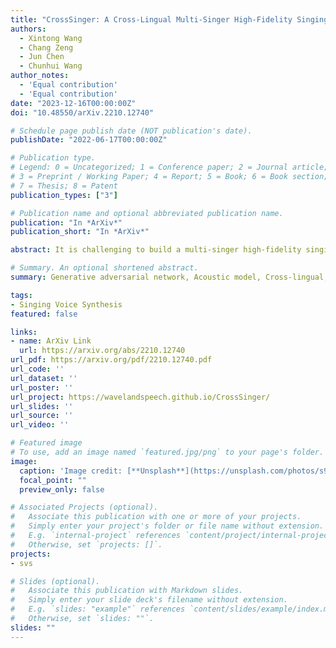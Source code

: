 ```yaml
---
title: "CrossSinger: A Cross-Lingual Multi-Singer High-Fidelity Singing Voice Synthesizer Trained on Monolingual Singers"
authors:
  - Xintong Wang
  - Chang Zeng
  - Jun Chen
  - Chunhui Wang
author_notes:
  - 'Equal contribution'
  - 'Equal contribution'
date: "2023-12-16T00:00:00Z"
doi: "10.48550/arXiv.2210.12740"

# Schedule page publish date (NOT publication's date).
publishDate: "2022-06-17T00:00:00Z"

# Publication type.
# Legend: 0 = Uncategorized; 1 = Conference paper; 2 = Journal article;
# 3 = Preprint / Working Paper; 4 = Report; 5 = Book; 6 = Book section;
# 7 = Thesis; 8 = Patent
publication_types: ["3"]

# Publication name and optional abbreviated publication name.
publication: "In *ArXiv*"
publication_short: "In *ArXiv*"

abstract: It is challenging to build a multi-singer high-fidelity singing voice synthesis system with cross-lingual ability by only using monolingual singers in the training stage. In this paper, we propose CrossSinger, which is a cross-lingual singing voice synthesizer based on Xiaoicesing2. Specifically, we utilize International Phonetic Alphabet to unify the representation for all languages of the training data. Moreover, we leverage conditional layer normalization to incorporate the language information into the model for better pronunciation when singers meet unseen languages. Additionally, gradient reversal layer (GRL) is utilized to remove singer biases included in lyrics since all singers are monolingual, which indicates singer's identity is implicitly associated with the text. The experiment is conducted on a combination of three singing voice datasets containing Japanese Kiritan dataset, English NUS-48E dataset, and one internal Chinese dataset. The result shows CrossSinger can synthesize high-fidelity songs for various singers with cross-lingual ability, including code-switch cases.

# Summary. An optional shortened abstract.
summary: Generative adversarial network, Acoustic model, Cross-lingual, Multi-singer, Singing Voice Synthesis.

tags:
- Singing Voice Synthesis
featured: false

links:
- name: ArXiv Link
  url: https://arxiv.org/abs/2210.12740
url_pdf: https://arxiv.org/pdf/2210.12740.pdf
url_code: ''
url_dataset: ''
url_poster: ''
url_project: https://wavelandspeech.github.io/CrossSinger/
url_slides: ''
url_source: ''
url_video: ''

# Featured image
# To use, add an image named `featured.jpg/png` to your page's folder. 
image:
  caption: 'Image credit: [**Unsplash**](https://unsplash.com/photos/s9CC2SKySJM)'
  focal_point: ""
  preview_only: false

# Associated Projects (optional).
#   Associate this publication with one or more of your projects.
#   Simply enter your project's folder or file name without extension.
#   E.g. `internal-project` references `content/project/internal-project/index.md`.
#   Otherwise, set `projects: []`.
projects:
- svs

# Slides (optional).
#   Associate this publication with Markdown slides.
#   Simply enter your slide deck's filename without extension.
#   E.g. `slides: "example"` references `content/slides/example/index.md`.
#   Otherwise, set `slides: ""`.
slides: ""
---
```


<!-- {{% callout note %}}
Click the _Cite_ button above to demo the feature to enable visitors to import publication metadata into their reference management software.
{{% /callout %}} -->

<!-- Supplementary notes can be added here, including [code, math, and images](https://wowchemy.com/docs/writing-markdown-latex/). -->
